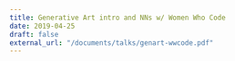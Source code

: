 ```yaml
---
title: Generative Art intro and NNs w/ Women Who Code
date: 2019-04-25
draft: false
external_url: "/documents/talks/genart-wwcode.pdf"
---
```



